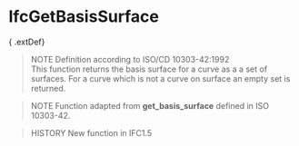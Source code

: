 # IfcGetBasisSurface

{ .extDef}
> NOTE  Definition according to ISO/CD 10303-42:1992  
> This function returns the basis surface for a curve as a a set of surfaces. For a curve which is not a curve on surface an empty set is returned.

> NOTE  Function adapted from **get_basis_surface** defined in ISO 10303-42.

> HISTORY  New function in IFC1.5
